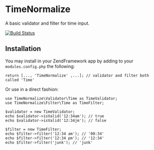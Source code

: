 # TimeNormalize
A basic validator and filter for time input.

[![Build Status](https://travis-ci.org/dillchuk/TimeNormalize.svg?branch=master)](https://travis-ci.org/dillchuk/TimeNormalize)

## Installation

You may install in your ZendFramework app by adding to your `modules.config.php` the following:
~~~
return [..., 'TimeNormalize' ,...]; // validator and filter both called 'Time'
~~~

Or use in a direct fashion:
~~~
use TimeNormalize\Validator\Time as TimeValidator;
use TimeNormalize\Filter\Time as TimeFilter;

$validator = new TimeValidator;
echo $validator->isValid('12:34am'); // true
echo $validator->isValid('12:34jm'); // false

$filter = new TimeFilter;
echo $filter->filter('12:34 am'); // '00:34'
echo $filter->filter('12:34 pm'); // '12:34'
echo $filter->filter('junk'); // 'junk'
~~~
